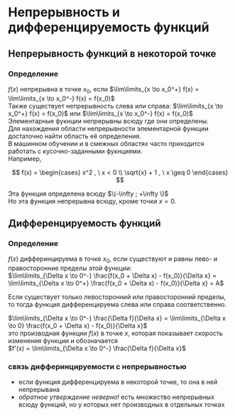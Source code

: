 # Непрерывность и дифференцируемость функций

## Непрерывность функций  в некоторой точке
### Определение
$f(x)$ непрерывна в точке $x_0$, если $\lim\limits_{x \to x_0^+} f(x) = \lim\limits_{x \to x_0^-} f(x) = f(x_0)$ \
Также существует непрерывность слева или справа: $\lim\limits_{x \to x_0^+} f(x) = f(x_0)$ или $\lim\limits_{x \to x_0^-} f(x) = f(x_0)$ \
Элементарные фукнции непрерывны всюду где они определены.\
Для нахождения области непрерывности элементарной функции достаточно найти область её определения. \
В машинном обучении и в смежных областях часто приходится работать с кусочно-заданными фукнциями. \
Например,

$$
f(x) =
  \begin{cases}
    x^2 , \ x < 0 \\
    \sqrt{x} + 1 , \ x \geq 0
  \end{cases}
$$

Эта функция определена всюду $\(-\infty ; +\infty \)$ \
Но эта функция непрерывна всюду, кроме точки $x = 0$.

## Дифференцируемость функций
### Определение
$f(x)$ дифферинцируема в точке $x_0$, если существуют и равны лево- и правосторонние пределы этой функции:\
$\lim\limits_{\Delta x \to 0^-} \frac{f(x_0 + \Delta x) - f(x_0)}{\Delta x} = \lim\limits_{\Delta x \to 0^+} \frac{f(x_0 + \Delta x) - f(x_0)}{\Delta x} = A$

Если существует только левосторонний или правосторонний пределы, то тогда функция дифференцируема слева или справа соответственно.

$\lim\limits_{\Delta x \to 0^-} \frac{\Delta f}{\Delta x} = \lim\limits_{\Delta x \to 0} \frac{f(x_0 + \Delta x) - f(x_0)}{\Delta x}$ \
это производная функции $f(x)$ в точке $x$, которая показывает скорость изменения функции и обозначается \
$f'(x) = \lim\limits_{\Delta x \to 0^-} \frac{\Delta f}{\Delta x}$

### связь дифферинцируемости с непрерывностью
- если функция дифференцируема в некоторой точке, то она в ней непрерывана
- *обратное утверждение неверно!* есть множество непрерывных всюду функций, но у которых нет производных в отдельных точках

